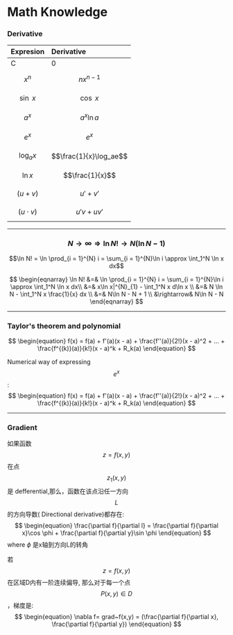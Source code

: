 # Math Knowledge

### Derivative

| Expresion | Derivative |
| :--- | :--- |
| C | 0 |
| $$x^n$$ | $$nx^{n-1}$$ |
| $$\sin~x$$ | $$\cos~x $$ |
| $$a^x$$ | $$a^x\ln a$$ |
| $$e^x$$ | $$e^x$$ |
| $$\log_ax$$ | $$\frac{1}{x}\log_ae$$ |
| $$\ln x$$ | $$\frac{1}{x}$$ |
| $$(u + v)$$ | $$u' + v'$$ |
| $$(u\cdot v)$$ | $$u'v + uv'$$ |

---

### $$N\rightarrow \infty \Rightarrow \ln N! \rightarrow N(\ln N - 1) $$

$$\ln N! = \ln \prod_{i = 1}^{N} i = \sum_{i = 1}^{N}\ln i \approx \int_1^N \ln x dx$$

$$
\begin{eqnarray}
\ln N!  &=& \ln \prod_{i = 1}^{N} i = \sum_{i = 1}^{N}\ln i \approx \int_1^N \ln x dx\\
        &=& x\ln x|^{N}_{1} - \int_1^N x d\ln x \\
        &=& N \ln N - \int_1^N x \frac{1}{x} dx \\
        &=& N\ln N - N + 1 \\
        &\rightarrow& N\ln N - N
\end{eqnarray}
$$

---

### Taylor's theorem and polynomial

$$
\begin{equation}
f(x) = f(a) + f'(a)(x - a) + \frac{f''(a)}{2!}(x - a)^2  + ... + \frac{f^{(k)}(a)}{k!}(x - a)^k + R_k(a)
\end{equation}
$$

Numerical way of expressing $$e^x$$:
$$
\begin{equation}
f(x) = f(a) + f'(a)(x - a) + \frac{f''(a)}{2!}(x - a)^2  + ... + \frac{f^{(k)}(a)}{k!}(x - a)^k + R_k(a)
\end{equation}
$$

---

### Gradient

如果函数$$z = f(x,y)$$ 在点$$z_1(x,y)$$是 defferential,那么，函数在该点沿任一方向$$L$$的方向导数(
Directional derivative)都存在:
$$
\begin{equation}
\frac{\partial f}{\partial l} = \frac{\partial f}{\partial x}\cos \phi + \frac{\partial f}{\partial y}\sin \phi
\end{equation}
$$
where $\phi$ 是x轴到方向L的转角

若$$z = f(x,y)$$在区域D内有一阶连续偏导, 那么对于每一个点 $$P(x,y) \in D$$，梯度是:
$$
\begin{equation}
\nabla f= grad~f(x,y) = (\frac{\partial f}{\partial x}, \frac{\partial f}{\partial y})
\end{equation}
$$







